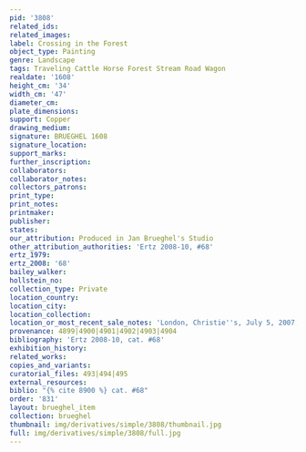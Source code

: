 ```yaml
---
pid: '3808'
related_ids: 
related_images: 
label: Crossing in the Forest
object_type: Painting
genre: Landscape
tags: Traveling Cattle Horse Forest Stream Road Wagon
realdate: '1608'
height_cm: '34'
width_cm: '47'
diameter_cm: 
plate_dimensions: 
support: Copper
drawing_medium: 
signature: BRUEGHEL 1608
signature_location: 
support_marks: 
further_inscription: 
collaborators: 
collaborator_notes: 
collectors_patrons: 
print_type: 
print_notes: 
printmaker: 
publisher: 
states: 
our_attribution: Produced in Jan Brueghel's Studio
other_attribution_authorities: 'Ertz 2008-10, #68'
ertz_1979: 
ertz_2008: '68'
bailey_walker: 
hollstein_no: 
collection_type: Private
location_country: 
location_city: 
location_collection: 
location_or_most_recent_sale_notes: 'London, Christie''s, July 5, 2007, inv. #77'
provenance: 4899|4900|4901|4902|4903|4904
bibliography: 'Ertz 2008-10, cat. #68'
exhibition_history: 
related_works: 
copies_and_variants: 
curatorial_files: 493|494|495
external_resources: 
biblio: "{% cite 8900 %} cat. #68"
order: '831'
layout: brueghel_item
collection: brueghel
thumbnail: img/derivatives/simple/3808/thumbnail.jpg
full: img/derivatives/simple/3808/full.jpg
---
```

